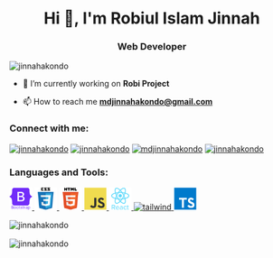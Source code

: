 <h1 align="center">Hi 👋, I'm Robiul Islam Jinnah</h1>
<h3 align="center">Web Developer</h3>

<p align="left"> <img src="https://komarev.com/ghpvc/?username=jinnahakondo&label=Profile%20views&color=0e75b6&style=flat" alt="jinnahakondo" /> </p>

- 🔭 I’m currently working on **Robi Project**

- 📫 How to reach me **mdjinnahakondo@gmail.com**

<h3 align="left">Connect with me:</h3>
<p align="left">
<a href="https://twitter.com/jinnahakondo" target="blank"><img align="center" src="https://raw.githubusercontent.com/rahuldkjain/github-profile-readme-generator/master/src/images/icons/Social/twitter.svg" alt="jinnahakondo" height="30" width="40" /></a>
<a href="https://linkedin.com/in/jinnahakondo" target="blank"><img align="center" src="https://raw.githubusercontent.com/rahuldkjain/github-profile-readme-generator/master/src/images/icons/Social/linked-in-alt.svg" alt="jinnahakondo" height="30" width="40" /></a>
<a href="https://fb.com/mdjinnahakondo" target="blank"><img align="center" src="https://raw.githubusercontent.com/rahuldkjain/github-profile-readme-generator/master/src/images/icons/Social/facebook.svg" alt="mdjinnahakondo" height="30" width="40" /></a>
<a href="https://www.youtube.com/c/jinnahakondo" target="blank"><img align="center" src="https://raw.githubusercontent.com/rahuldkjain/github-profile-readme-generator/master/src/images/icons/Social/youtube.svg" alt="jinnahakondo" height="30" width="40" /></a>
</p>

<h3 align="left">Languages and Tools:</h3>
<p align="left"> <a href="https://getbootstrap.com" target="_blank" rel="noreferrer"> <img src="https://raw.githubusercontent.com/devicons/devicon/master/icons/bootstrap/bootstrap-plain-wordmark.svg" alt="bootstrap" width="40" height="40"/> </a> <a href="https://www.w3schools.com/css/" target="_blank" rel="noreferrer"> <img src="https://raw.githubusercontent.com/devicons/devicon/master/icons/css3/css3-original-wordmark.svg" alt="css3" width="40" height="40"/> </a> <a href="https://www.w3.org/html/" target="_blank" rel="noreferrer"> <img src="https://raw.githubusercontent.com/devicons/devicon/master/icons/html5/html5-original-wordmark.svg" alt="html5" width="40" height="40"/> </a> <a href="https://developer.mozilla.org/en-US/docs/Web/JavaScript" target="_blank" rel="noreferrer"> <img src="https://raw.githubusercontent.com/devicons/devicon/master/icons/javascript/javascript-original.svg" alt="javascript" width="40" height="40"/> </a> <a href="https://reactjs.org/" target="_blank" rel="noreferrer"> <img src="https://raw.githubusercontent.com/devicons/devicon/master/icons/react/react-original-wordmark.svg" alt="react" width="40" height="40"/> </a> <a href="https://tailwindcss.com/" target="_blank" rel="noreferrer"> <img src="https://www.vectorlogo.zone/logos/tailwindcss/tailwindcss-icon.svg" alt="tailwind" width="40" height="40"/> </a> <a href="https://www.typescriptlang.org/" target="_blank" rel="noreferrer"> <img src="https://raw.githubusercontent.com/devicons/devicon/master/icons/typescript/typescript-original.svg" alt="typescript" width="40" height="40"/> </a> </p>

<p><img align="center" src="https://github-readme-stats.vercel.app/api/top-langs?username=jinnahakondo&show_icons=true&locale=en&layout=compact" alt="jinnahakondo" /></p>

<p><img align="center" src="https://github-readme-streak-stats.herokuapp.com/?user=jinnahakondo&" alt="jinnahakondo" /></p>

